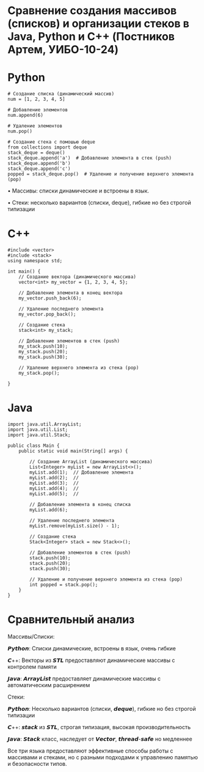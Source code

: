 # Сравнение создания массивов (списков) и организации стеков в Java, Python и C++ (Постников Артем, УИБО-10-24)
# Python
    # Создание списка (динамический массив)
    num = [1, 2, 3, 4, 5]

    # Добавление элементов
    num.append(6)

    # Удаление элементов
    num.pop()

    # Создание стека с помошью deque
    from collections import deque
    stack_deque = deque()
    stack_deque.append('a')  # Добавление элемента в стек (push)
    stack_deque.append('b')  
    stack_deque.append('c')  
    popped = stack_deque.pop()  # Удаление и получение верхнего элемента (pop)
• Массивы: списки динамические и встроены в язык.    

• Стеки: несколько вариантов (списки, deque), гибкие но без строгой типизации
# C++
    #include <vector>
    #include <stack>
    using namespace std;

    int main() {
        // Создание вектора (динамического массива)
        vector<int> my_vector = {1, 2, 3, 4, 5};
    
        // Добавление элемента в конец вектора
        my_vector.push_back(6);
    
        // Удаление последнего элемента
        my_vector.pop_back();
    
        // Создание стека
        stack<int> my_stack;
    
        // Добавление элементов в стек (push)
        my_stack.push(10);
        my_stack.push(20);
        my_stack.push(30);
    
        // Удаление верхнего элемента из стека (pop)
        my_stack.pop();
    
    }

# Java
    import java.util.ArrayList;
    import java.util.List;
    import java.util.Stack;

    public class Main {
        public static void main(String[] args) {
        
            // Создание ArrayList (динамического массива)
            List<Integer> myList = new ArrayList<>();
            myList.add(1);  // Добавление элемента
            myList.add(2);  // 
            myList.add(3);  // 
            myList.add(4);  // 
            myList.add(5);  // 
        
            // Добавление элемента в конец списка
            myList.add(6);
        
            // Удаление последнего элемента
            myList.remove(myList.size() - 1);
        
            // Создание стека
            Stack<Integer> stack = new Stack<>();
        
            // Добавление элементов в стек (push)
            stack.push(10);
            stack.push(20);
            stack.push(30);
        
            // Удаление и получение верхнего элемента из стека (pop)
            int popped = stack.pop();
        }
    }
# Сравнительный анализ

Массивы/Списки:

𝙋𝙮𝙩𝙝𝙤𝙣: Списки динамические, встроены в язык, очень гибкие

𝘾++: Векторы из 𝙎𝙏𝙇 предоставляют динамические массивы с контролем памяти

𝙅𝙖𝙫𝙖: 𝘼𝙧𝙧𝙖𝙮𝙇𝙞𝙨𝙩 предоставляет динамические массивы с автоматическим расширением

Стеки:

𝙋𝙮𝙩𝙝𝙤𝙣: Несколько вариантов (списки, 𝙙𝙚𝙦𝙪𝙚), гибкие но без строгой типизации

𝘾++: 𝙨𝙩𝙖𝙘𝙠 из 𝙎𝙏𝙇, строгая типизация, высокая производительность

𝙅𝙖𝙫𝙖: 𝙎𝙩𝙖𝙘𝙠 класс, наследует от 𝙑𝙚𝙘𝙩𝙤𝙧, 𝙩𝙝𝙧𝙚𝙖𝙙-𝙨𝙖𝙛𝙚 но медленнее

Все три языка предоставляют эффективные способы работы с массивами и стеками, но с разными подходами к управлению памятью и безопасности типов.

